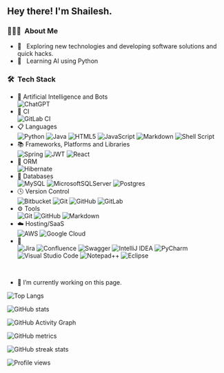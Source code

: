 <h2> Hey there! I'm Shailesh.</h2>

<h3> 👨🏻‍💻 &nbsp;About Me </h3>

- 🤔 &nbsp; Exploring new technologies and developing software solutions and quick hacks.
- 🌱 &nbsp; Learning AI using Python

<h3> 🛠 &nbsp;Tech Stack</h3>

- 🤖 Artificial Intelligence and Bots <br/>
  ![ChatGPT](https://img.shields.io/badge/chatGPT-74aa9c?style=for-the-badge&logo=openai&logoColor=white)
- 🔬 CI<br/>
  ![GitLab CI](https://img.shields.io/badge/gitlab%20ci-%23181717.svg?style=for-the-badge&logo=gitlab&logoColor=white)
- 📋 Languages<br/>
  ![Python](https://img.shields.io/badge/python-3670A0?style=for-the-badge&logo=python&logoColor=ffdd54)
  ![Java](https://img.shields.io/badge/java-%23ED8B00.svg?style=for-the-badge&logo=openjdk&logoColor=white)
  ![HTML5](https://img.shields.io/badge/html5-%23E34F26.svg?style=for-the-badge&logo=html5&logoColor=white)
  ![JavaScript](https://img.shields.io/badge/javascript-%23323330.svg?style=for-the-badge&logo=javascript&logoColor=%23F7DF1E)
  ![Markdown](https://img.shields.io/badge/markdown-%23000000.svg?style=for-the-badge&logo=markdown&logoColor=white)
  ![Shell Script](https://img.shields.io/badge/shell_script-%23121011.svg?style=for-the-badge&logo=gnu-bash&logoColor=white)
- 📚 Frameworks, Platforms and Libraries<br/>
  ![Spring](https://img.shields.io/badge/spring-%236DB33F.svg?style=for-the-badge&logo=spring&logoColor=white)
  ![JWT](https://img.shields.io/badge/JWT-black?style=for-the-badge&logo=JSON%20web%20tokens)
  ![React](https://img.shields.io/badge/react-%2320232a.svg?style=for-the-badge&logo=react&logoColor=%2361DAFB)
- 🎋 ORM<br/>
  ![Hibernate](https://img.shields.io/badge/Hibernate-59666C?style=for-the-badge&logo=Hibernate&logoColor=white)
- 💾 Databases<br/>
  ![MySQL](https://img.shields.io/badge/mysql-%2300f.svg?style=for-the-badge&logo=mysql&logoColor=white)
  ![MicrosoftSQLServer](https://img.shields.io/badge/Microsoft%20SQL%20Server-CC2927?style=for-the-badge&logo=microsoft%20sql%20server&logoColor=white)
  ![Postgres](https://img.shields.io/badge/postgres-%23316192.svg?style=for-the-badge&logo=postgresql&logoColor=white)
- 🕓 Version Control<br/>
  ![Bitbucket](https://img.shields.io/badge/bitbucket-%230047B3.svg?style=for-the-badge&logo=bitbucket&logoColor=white)
  ![Git](https://img.shields.io/badge/git-%23F05033.svg?style=for-the-badge&logo=git&logoColor=white)
  ![GitHub](https://img.shields.io/badge/github-%23121011.svg?style=for-the-badge&logo=github&logoColor=white)
  ![GitLab](https://img.shields.io/badge/gitlab-%23181717.svg?style=for-the-badge&logo=gitlab&logoColor=white)
- ⚙️ Tools<br/>
  ![Git](https://img.shields.io/badge/-Git-333333?style=flat&logo=git)
  ![GitHub](https://img.shields.io/badge/-GitHub-333333?style=flat&logo=github)
  ![Markdown](https://img.shields.io/badge/-Markdown-333333?style=flat&logo=markdown)
- ☁️ Hosting/SaaS<br/>
  ![AWS](https://img.shields.io/badge/AWS-%23FF9900.svg?style=for-the-badge&logo=amazon-aws&logoColor=white)
  ![Google Cloud](https://img.shields.io/badge/GoogleCloud-%234285F4.svg?style=for-the-badge&logo=google-cloud&logoColor=white)
- 🔧 &nbsp;<br/>
  ![Jira](https://img.shields.io/badge/jira-%230A0FFF.svg?style=for-the-badge&logo=jira&logoColor=white)
  ![Confluence](https://img.shields.io/badge/confluence-%23172BF4.svg?style=for-the-badge&logo=confluence&logoColor=white)
  ![Swagger](https://img.shields.io/badge/-Swagger-%23Clojure?style=for-the-badge&logo=swagger&logoColor=white)
  ![IntelliJ IDEA](https://img.shields.io/badge/IntelliJIDEA-000000.svg?style=for-the-badge&logo=intellij-idea&logoColor=white)
  ![PyCharm](https://img.shields.io/badge/pycharm-143?style=for-the-badge&logo=pycharm&logoColor=black&color=black&labelColor=green)
  ![Visual Studio Code](https://img.shields.io/badge/Visual%20Studio%20Code-0078d7.svg?style=for-the-badge&logo=visual-studio-code&logoColor=white)
  ![Notepad++](https://img.shields.io/badge/Notepad++-90E59A.svg?style=for-the-badge&logo=notepad%2b%2b&logoColor=black)
  ![Eclipse](https://img.shields.io/badge/-Eclipse-333333?style=flat&logo=eclipse-ide&logoColor=2C2255)


<br/>

- 🔭 I’m currently working on this page. 

![Top Langs](https://github-readme-stats.vercel.app/api/top-langs/?username=shailu2006&layout=compact&theme=dark)

![GitHub stats](https://github-readme-stats.vercel.app/api?username=shailu2006&theme=dark&show_icons=true)  

![GitHub Activity Graph](https://activity-graph.herokuapp.com/graph?username=shailu2006)  

![GitHub metrics](https://metrics.lecoq.io/shailu2006?theme=dark&show_icons=true)  

![GitHub streak stats](https://streak-stats.demolab.com/?user=shailu2006&theme=dark&show_icons=true)  

![Profile views](https://gpvc.arturio.dev/shailu2006)  
<br/>

